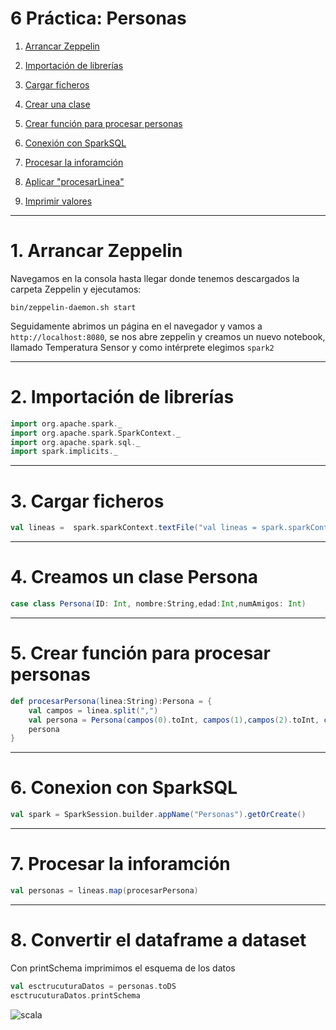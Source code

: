 # 6 Práctica: Personas

1. [Arrancar Zeppelin ](#schema1)
2. [Importación de librerías ](#schema2)
3. [Cargar ficheros ](#schema3)
4. [Crear una clase](#schema4)
5. [Crear función para procesar personas](#schema5)
6. [Conexión con SparkSQL](#schema6)
7. [Procesar la inforamción](#schema7)








5. [Aplicar "procesarLinea"](#schema5)
6. [Imprimir valores](#schema6)

<hr>

<a name="schema1"></a>

# 1. Arrancar Zeppelin
Navegamos en la consola hasta llegar donde tenemos descargados la carpeta Zeppelin y ejecutamos:
~~~
bin/zeppelin-daemon.sh start
~~~

Seguidamente abrimos un página en el navegador y vamos a `http://localhost:8080`, se nos abre zeppelin y creamos un nuevo notebook, llamado Temperatura Sensor y como intérprete elegimos `spark2`
<hr>

<a name="schema2"></a>

# 2. Importación de librerías

~~~scala
import org.apache.spark._
import org.apache.spark.SparkContext._
import org.apache.spark.sql._
import spark.implicits._
~~~
<hr>

<a name="schema3"></a>

# 3. Cargar ficheros

~~~scala
val lineas =  spark.sparkContext.textFile("val lineas = spark.sparkContext.textFile("file:///home/patricia/Documentos/scala/6-Personas/data/friends.csv"))
~~~

<hr>

<a name="schema4"></a>

# 4. Creamos un clase Persona

~~~scala
case class Persona(ID: Int, nombre:String,edad:Int,numAmigos: Int)
~~~
<hr>

<a name="schema5"></a>

# 5. Crear función para procesar personas

~~~scala
def procesarPersona(linea:String):Persona = {
    val campos = linea.split(",")
    val persona = Persona(campos(0).toInt, campos(1),campos(2).toInt, campos(3).toInt )
    persona
}
~~~

<hr>

<a name="schema6"></a>

# 6. Conexion con SparkSQL
~~~scala
val spark = SparkSession.builder.appName("Personas").getOrCreate()
~~~
<hr>

<a name="schema7"></a>

# 7. Procesar la inforamción
~~~scala
val personas = lineas.map(procesarPersona)
~~~

<hr>

<a name="schema8"></a>

# 8. Convertir el dataframe a dataset

Con printSchema imprimimos el esquema de los datos
~~~scala
val esctrucuturaDatos = personas.toDS
esctrucuturaDatos.printSchema
~~~
![scala](./image/001.png)